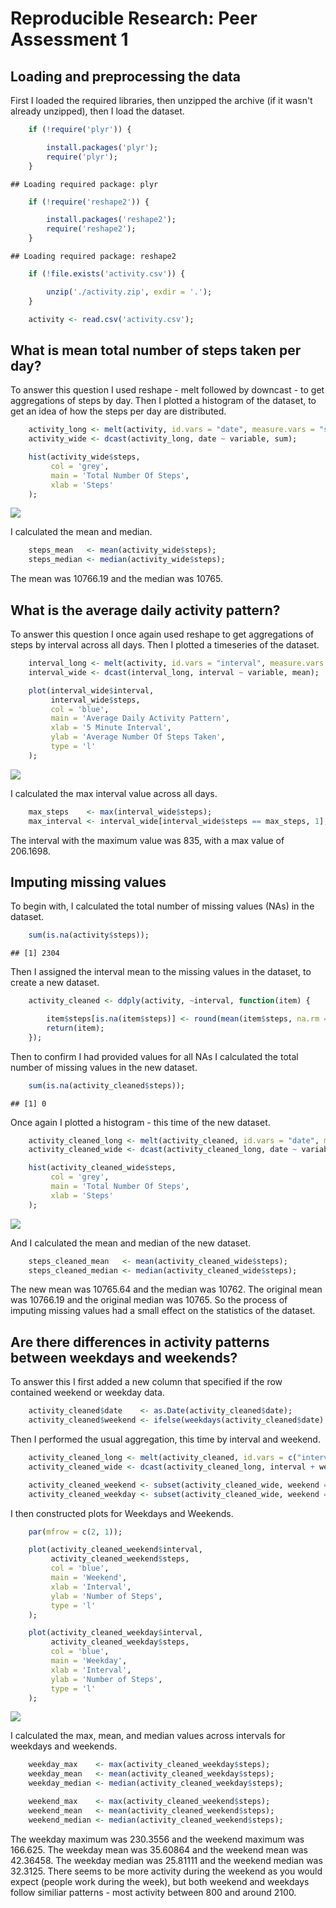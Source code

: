 # Reproducible Research: Peer Assessment 1


## Loading and preprocessing the data

First I loaded the required libraries, then unzipped the archive (if it wasn't already unzipped), then I load the dataset.


```r
    if (!require('plyr')) {

        install.packages('plyr');
        require('plyr');
    }
```

```
## Loading required package: plyr
```

```r
    if (!require('reshape2')) {

        install.packages('reshape2');
        require('reshape2');
    }
```

```
## Loading required package: reshape2
```

```r
    if (!file.exists('activity.csv')) {

        unzip('./activity.zip', exdir = '.');
    }

    activity <- read.csv('activity.csv');
```

## What is mean total number of steps taken per day?

To answer this question I used reshape - melt followed by downcast - to get aggregations of steps by day.
Then I plotted a histogram of the dataset, to get an idea of how the steps per day are distributed.


```r
    activity_long <- melt(activity, id.vars = "date", measure.vars = "steps", na.rm = TRUE);
    activity_wide <- dcast(activity_long, date ~ variable, sum);

    hist(activity_wide$steps, 
         col = 'grey', 
         main = 'Total Number Of Steps', 
         xlab = 'Steps'
    );
```

![](PA1_template_files/figure-html/activity_date_hist-1.png) 

I calculated the mean and median.


```r
    steps_mean   <- mean(activity_wide$steps);
    steps_median <- median(activity_wide$steps);
```

The mean was 10766.19 and the median was 10765.

## What is the average daily activity pattern?

To answer this question I once again used reshape to get aggregations of steps by interval across all days.
Then I plotted a timeseries of the dataset.


```r
    interval_long <- melt(activity, id.vars = "interval", measure.vars = "steps", na.rm = TRUE);
    interval_wide <- dcast(interval_long, interval ~ variable, mean);

    plot(interval_wide$interval, 
         interval_wide$steps, 
         col = 'blue', 
         main = 'Average Daily Activity Pattern', 
         xlab = '5 Minute Interval', 
         ylab = 'Average Number Of Steps Taken', 
         type = 'l'
    );
```

![](PA1_template_files/figure-html/plot_interval-1.png) 

I calculated the max interval value across all days.


```r
    max_steps    <- max(interval_wide$steps);
    max_interval <- interval_wide[interval_wide$steps == max_steps, 1];
```

The interval with the maximum value was 835, with a max value of 206.1698.

## Imputing missing values

To begin with, I calculated the total number of missing values (NAs) in the dataset.


```r
    sum(is.na(activity$steps));
```

```
## [1] 2304
```

Then I assigned the interval mean to the missing values in the dataset, to create a new dataset.


```r
    activity_cleaned <- ddply(activity, ~interval, function(item) { 

        item$steps[is.na(item$steps)] <- round(mean(item$steps, na.rm = TRUE));
        return(item);
    });
```

Then to confirm I had provided values for all NAs I calculated the total number of missing values 
in the new dataset.


```r
    sum(is.na(activity_cleaned$steps));
```

```
## [1] 0
```

Once again I plotted a histogram - this time of the new dataset.


```r
    activity_cleaned_long <- melt(activity_cleaned, id.vars = "date", measure.vars = "steps", na.rm = TRUE);
    activity_cleaned_wide <- dcast(activity_cleaned_long, date ~ variable, sum);

    hist(activity_cleaned_wide$steps, 
         col = 'grey', 
         main = 'Total Number Of Steps', 
         xlab = 'Steps'
    );
```

![](PA1_template_files/figure-html/cleaned_hist-1.png) 

And I calculated the mean and median of the new dataset.


```r
    steps_cleaned_mean   <- mean(activity_cleaned_wide$steps);
    steps_cleaned_median <- median(activity_cleaned_wide$steps);
```

The new mean was 10765.64 and the median was 10762.
The original mean was 10766.19 and the original median was 10765. So
the process of imputing missing values had a small effect on the statistics of the dataset.

## Are there differences in activity patterns between weekdays and weekends?

To answer this I first added a new column that specified if the row contained weekend or weekday data.


```r
    activity_cleaned$date    <- as.Date(activity_cleaned$date);
    activity_cleaned$weekend <- ifelse(weekdays(activity_cleaned$date) %in% c('Saturday', 'Sunday'), 'Weekend', 'Weekday');
```

Then I performed the usual aggregation, this time by interval and weekend.


```r
    activity_cleaned_long <- melt(activity_cleaned, id.vars = c("interval", "weekend"), measure.vars = "steps", na.rm = TRUE);
    activity_cleaned_wide <- dcast(activity_cleaned_long, interval + weekend ~ variable, mean);

    activity_cleaned_weekend <- subset(activity_cleaned_wide, weekend == 'Weekend');
    activity_cleaned_weekday <- subset(activity_cleaned_wide, weekend == 'Weekday');
```

I then constructed plots for Weekdays and Weekends.


```r
    par(mfrow = c(2, 1));

    plot(activity_cleaned_weekend$interval, 
         activity_cleaned_weekend$steps, 
         col = 'blue', 
         main = 'Weekend', 
         xlab = 'Interval', 
         ylab = 'Number of Steps', 
         type = 'l'
    );

    plot(activity_cleaned_weekday$interval, 
         activity_cleaned_weekday$steps, 
         col = 'blue', 
         main = 'Weekday', 
         xlab = 'Interval', 
         ylab = 'Number of Steps', 
         type = 'l'
    );
```

![](PA1_template_files/figure-html/plot_cleaned_weekend-1.png) 

I calculated the max, mean, and median values across intervals for weekdays and weekends.


```r
    weekday_max    <- max(activity_cleaned_weekday$steps);
    weekday_mean   <- mean(activity_cleaned_weekday$steps);
    weekday_median <- median(activity_cleaned_weekday$steps);

    weekend_max    <- max(activity_cleaned_weekend$steps);
    weekend_mean   <- mean(activity_cleaned_weekend$steps);
    weekend_median <- median(activity_cleaned_weekend$steps);
```

The weekday maximum was 230.3556 and the weekend maximum 
was 166.625. The weekday mean was 
35.60864 and the weekend mean was 42.36458.
The weekday median was 25.81111 and the weekend median 
was 32.3125. There seems to be more activity during the weekend as you would
expect (people work during the week), but both weekend and weekdays follow similiar patterns - most activity 
between 800 and around 2100. 
